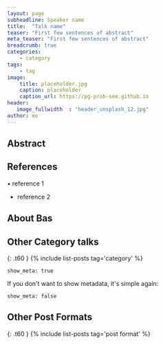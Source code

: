 ```yaml
---
layout: page
subheadline: Speaker name
title:  "Talk name"
teaser: "First few sentences of abstract"
meta_teaser: "First few sentences of abstract"
breadcrumb: true
categories:
    - category
tags:
    - tag
image:
    title: placeholder.jpg
    caption: placeholder
    caption_url: https://pg-prob-sem.github.io
header:
   image_fullwidth  : "header_unsplash_12.jpg"
author: mo
---
```


## Abstract

## References

• reference 1
* reference 2

## About Bas


## Other Category talks
{: .t60 }
{% include list-posts tag='category' %}


~~~
show_meta: true
~~~

If you don't want to show metadata, it's simple again:

~~~
show_meta: false
~~~


## Other Post Formats
{: .t60 }
{% include list-posts tag='post format' %}

